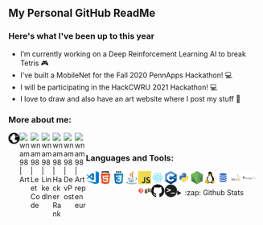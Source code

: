 ## My Personal GitHub ReadMe

### Here's what I've been up to this year

- I’m currently working on a Deep Reinforcement Learning AI to break Tetris :video_game:
- I've built a MobileNet for the Fall 2020 PennApps Hackathon! :computer:
- I will be participating in the HackCWRU 2021 Hackathon! :computer:
- I love to draw and also have an art website where I post my stuff :art: 

### More about me:

[<img align="left" alt="wnam98.com" width="22px" src="https://raw.githubusercontent.com/iconic/open-iconic/master/svg/globe.svg" />][website]
[<img align="left" alt="wnam98 | Art" width="22px" src="https://cdn.jsdelivr.net/npm/simple-icons@v3/icons/stylus.svg" />][art]
[<img align="left" alt="wnam98 | LeetCode" width="22px" src="https://cdn.jsdelivr.net/npm/simple-icons@v3/icons/leetcode.svg" />][leetcode]
[<img align="left" alt="wnam98 | LinkedIn" width="22px" src="https://cdn.jsdelivr.net/npm/simple-icons@v3/icons/linkedin.svg" />][linkedin]
[<img align="left" alt="wnam98 | HackerRank" width="22px" src="https://cdn.jsdelivr.net/npm/simple-icons@v3/icons/hackerrank.svg" />][hackerrank]
[<img align="left" alt="wnam98 | DevPost" width="22px" src="https://img.favpng.com/11/23/21/logo-computer-icons-font-png-favpng-vb1Rt9tabfa32j3PAZkpYEzqR.jpg" />][devpost]
[<img align="left" alt="wnam98 | Artrepeneur" width="22px" src="https://pbs.twimg.com/profile_images/1179083023188463616/-xZ-jw9C.jpg" />][artrepreneur]

<br />

### Languages and Tools:

[<img align="left" alt="Visual Studio Code" width="26px" src="https://raw.githubusercontent.com/github/explore/80688e429a7d4ef2fca1e82350fe8e3517d3494d/topics/visual-studio-code/visual-studio-code.png" />][website]
[<img align="left" alt="HTML5" width="26px" src="https://raw.githubusercontent.com/github/explore/80688e429a7d4ef2fca1e82350fe8e3517d3494d/topics/html/html.png" />][website]
[<img align="left" alt="CSS3" width="26px" src="https://raw.githubusercontent.com/github/explore/80688e429a7d4ef2fca1e82350fe8e3517d3494d/topics/css/css.png" />][website]
[<img align="left" alt="Java" width="26px" src="https://raw.githubusercontent.com/github/explore/80688e429a7d4ef2fca1e82350fe8e3517d3494d/topics/java/java.png" />][website]
[<img align="left" alt="JavaScript" width="26px" src="https://raw.githubusercontent.com/github/explore/80688e429a7d4ef2fca1e82350fe8e3517d3494d/topics/javascript/javascript.png" />][website]
[<img align="left" alt="React" width="26px" src="https://raw.githubusercontent.com/github/explore/80688e429a7d4ef2fca1e82350fe8e3517d3494d/topics/react/react.png" />][website]
[<img align="left" alt="C++" width="26px" src="https://raw.githubusercontent.com/github/explore/e94815998e4e0713912fed477a1f346ec04c3da2/topics/cpp/cpp.png" />][website]
[<img align="left" alt="Python" width="26px" src="https://raw.githubusercontent.com/github/explore/80688e429a7d4ef2fca1e82350fe8e3517d3494d/topics/python/python.png" />][website]
[<img align="left" alt="Node.js" width="26px" src="https://raw.githubusercontent.com/github/explore/80688e429a7d4ef2fca1e82350fe8e3517d3494d/topics/nodejs/nodejs.png" />][website]
[<img align="left" alt="Linux" width="26px" src="https://raw.githubusercontent.com/github/explore/361e2821e2dea67711cde99c9c40ed357061cf27/topics/linux/linux.png" />][website]
[<img align="left" alt="SQL" width="26px" src="https://raw.githubusercontent.com/github/explore/80688e429a7d4ef2fca1e82350fe8e3517d3494d/topics/sql/sql.png" />][website]
[<img align="left" alt="MySQL" width="26px" src="https://raw.githubusercontent.com/github/explore/80688e429a7d4ef2fca1e82350fe8e3517d3494d/topics/mysql/mysql.png" />][website]
[<img align="left" alt="MongoDB" width="26px" src="https://raw.githubusercontent.com/github/explore/80688e429a7d4ef2fca1e82350fe8e3517d3494d/topics/mongodb/mongodb.png" />][website]
[<img align="left" alt="Git" width="26px" src="https://raw.githubusercontent.com/github/explore/80688e429a7d4ef2fca1e82350fe8e3517d3494d/topics/git/git.png" />][website]
[<img align="left" alt="GitHub" width="26px" src="https://raw.githubusercontent.com/github/explore/78df643247d429f6cc873026c0622819ad797942/topics/github/github.png" />][website]
[<img align="left" alt="Terminal" width="26px" src="https://raw.githubusercontent.com/github/explore/80688e429a7d4ef2fca1e82350fe8e3517d3494d/topics/terminal/terminal.png" />][website]

<br />
<br />

<details>
  <summary>:zap: Github Stats</summary>

  <img align="left" alt="wnam98 Github Stats" src="https://github-readme-stats.codestackr.vercel.app/api?username=wnam98&show_icons=true&hide_border=true" />

</details>

[website]: https://wnam98.github.io/personal-website/
[hackerrank]: https://hackerrank.com/wnam98/
[devpost]: https://devpost.com/wnam98?ref_content=user-portfolio&ref_feature=portfolio&ref_medium=global-nav
[leetcode]: https://leetcode.com/wnam/
[linkedin]: https://linkedin.com/in/wnam98/
[art]: https://walternamart.weebly.com/
[artrepreneur]: https://artrepreneur.com/p/wnam98
